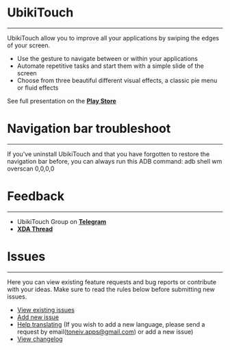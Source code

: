 # UbikiTouch
---
UbikiTouch allow you to improve all your applications by swiping the edges of your screen. 

* Use the gesture to navigate between or within your applications
* Automate repetitive tasks and start them with a simple slide of the screen
* Choose from three beautiful different visual effects, a classic pie menu or fluid effects

See full presentation on the <a href="https://play.google.com/store/apps/details?id=eu.toneiv.ubktouch"><b>Play Store</b></a>

# Navigation bar troubleshoot
---
If you've uninstall UbikiTouch and that you have forgotten to restore the navigation bar before, you can always run this ADB command:
adb shell wm overscan 0,0,0,0<br>

# Feedback
---
* UbikiTouch Group on <a href="https://t.me/joinchat/InrYuhYDC-ZjVWnyAHPPrA"><b>Telegram</b></a>
* <a href="https://forum.xda-developers.com/android/apps-games/app-ubikitouch-gestures-automation-app-t3930661"><b>XDA Thread</b></a>

# Issues
---
Here you can view existing feature requests and bug reports or contribute with your ideas. Make sure to read the rules below before submitting new issues.

* [View existing issues](https://github.com/toneiv/UbikiTouch/issues)
* [Add new issue](https://github.com/toneiv/UbikiTouch/issues/new)
* [Help translating](http://toneiv.oneskyapp.com/collaboration) (If you wish to add a new language, please send a request by email(toneiv.apps@gmail.com) or add a new issue)
* [View changelog](https://github.com/toneiv/UbikiTouch/blob/master/CHANGELOG.md)
